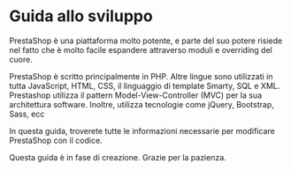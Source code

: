 # Guida allo sviluppo

PrestaShop è una piattaforma molto potente, e parte del suo potere risiede nel fatto che è molto facile espandere attraverso moduli e overriding del cuore.

PrestaShop è scritto principalmente in PHP. Altre lingue sono utilizzati in tutta JavaScript, HTML, CSS, il linguaggio di template Smarty, SQL e XML. Prestashop utilizza il pattern Model-View-Controller (MVC) per la sua architettura software. Inoltre, utilizza tecnologie come jQuery, Bootstrap, Sass, ecc

In questa guida, troverete tutte le informazioni necessarie per modificare PrestaShop con il codice.

Questa guida è in fase di creazione. Grazie per la pazienza.
